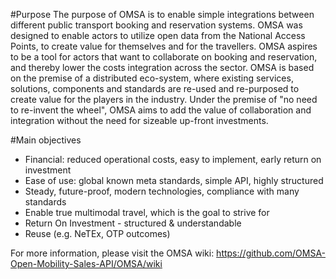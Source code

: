#Purpose
The purpose of OMSA is to enable simple integrations between different public transport booking and reservation systems. OMSA was designed to enable actors to utilize open data from the National Access Points, to create value for themselves and for the travellers. OMSA aspires to be a tool for actors that want to collaborate on booking and reservation, and thereby lower the costs integration across the sector. OMSA is based on the premise of a distributed eco-system, where existing services, solutions, components and standards are re-used and re-purposed to create value for the players in the industry. Under the premise of "no need to re-invent the wheel", OMSA aims to add the value of collaboration and integration without the need for sizeable up-front investments.

#Main objectives
* Financial: reduced operational costs, easy to implement, early return on investment
* Ease of use: global known meta standards, simple API, highly structured
* Steady, future-proof, modern technologies, compliance with many standards
* Enable true multimodal travel, which is the goal to strive for
* Return On Investment - structured & understandable
* Reuse (e.g. NeTEx, OTP outcomes)

For more information, please visit the OMSA wiki: https://github.com/OMSA-Open-Mobility-Sales-API/OMSA/wiki

